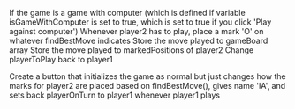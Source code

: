 If the game is a game with computer (which is defined if variable isGameWithComputer is set to true, which is set to true if you click 'Play against computer')
    Whenever player2 has to play, place a mark 'O' on whatever findBestMove indicates
    Store the move played to gameBoard array
    Store the move played to markedPositions of player2
    Change playerToPlay back to player1
<!-- - Whenever you reset a game, also reset the variable isGameWithComputer -->
Create a button that initializes the game as normal but just changes how the marks for player2 are placed based on findBestMove(), gives name 'IA', and sets back playerOnTurn to player1 whenever player1 plays